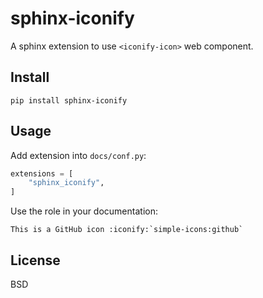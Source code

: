 # sphinx-iconify

A sphinx extension to use ``<iconify-icon>`` web component.

## Install

```
pip install sphinx-iconify
```

## Usage

Add extension into ``docs/conf.py``:

```python
extensions = [
    "sphinx_iconify",
]
```

Use the role in your documentation:

```
This is a GitHub icon :iconify:`simple-icons:github`
```

## License

BSD
